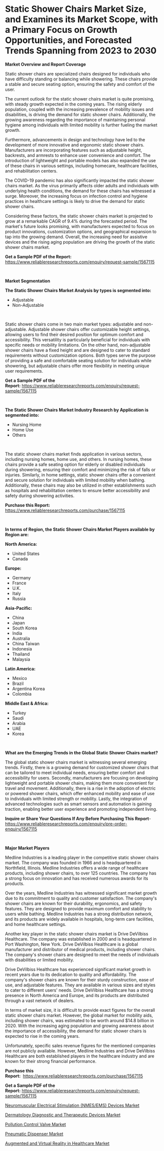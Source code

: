 <p><h1>Static Shower Chairs Market Size, and Examines its Market Scope, with a Primary Focus on Growth Opportunities, and Forecasted Trends Spanning from 2023 to 2030</h1></p><p><strong>Market Overview and Report Coverage</strong></p>
<p><p>Static shower chairs are specialized chairs designed for individuals who have difficulty standing or balancing while showering. These chairs provide a stable and secure seating option, ensuring the safety and comfort of the user.</p><p>The current outlook for the static shower chairs market is quite promising, with steady growth expected in the coming years. The rising elderly population, coupled with the increasing prevalence of mobility issues and disabilities, is driving the demand for static shower chairs. Additionally, the growing awareness regarding the importance of maintaining personal hygiene among individuals with limited mobility is further fueling the market growth.</p><p>Furthermore, advancements in design and technology have led to the development of more innovative and ergonomic static shower chairs. Manufacturers are incorporating features such as adjustable height, backrests, and armrests to enhance user convenience and comfort. The introduction of lightweight and portable models has also expanded the use of these chairs in various settings, including homecare, healthcare facilities, and rehabilitation centers.</p><p>The COVID-19 pandemic has also significantly impacted the static shower chairs market. As the virus primarily affects older adults and individuals with underlying health conditions, the demand for these chairs has witnessed a surge. Moreover, the increasing focus on infection control and hygiene practices in healthcare settings is likely to drive the demand for static shower chairs.</p><p>Considering these factors, the static shower chairs market is projected to grow at a remarkable CAGR of 9.4% during the forecasted period. The market's future looks promising, with manufacturers expected to focus on product innovations, customization options, and geographical expansion to tap into the growing demand. Overall, the increasing need for assistive devices and the rising aging population are driving the growth of the static shower chairs market.</p></p>
<p><strong>Get a Sample PDF of the Report:</strong> <a href="https://www.reliableresearchreports.com/enquiry/request-sample/1567115">https://www.reliableresearchreports.com/enquiry/request-sample/1567115</a></p>
<p>&nbsp;</p>
<p><strong>Market Segmentation</strong></p>
<p><strong>The Static Shower Chairs Market Analysis by types is segmented into:</strong></p>
<p><ul><li>Adjustable</li><li>Non-Adjustable</li></ul></p>
<p>&nbsp;</p>
<p><p>Static shower chairs come in two main market types: adjustable and non-adjustable. Adjustable shower chairs offer customizable height settings, allowing users to find their desired position for optimum comfort and accessibility. This versatility is particularly beneficial for individuals with specific needs or mobility limitations. On the other hand, non-adjustable shower chairs have a fixed height and are designed to cater to standard requirements without customization options. Both types serve the purpose of providing a safe and comfortable seating solution for individuals while showering, but adjustable chairs offer more flexibility in meeting unique user requirements.</p></p>
<p><strong>Get a Sample PDF of the Report:</strong>&nbsp;<a href="https://www.reliableresearchreports.com/enquiry/request-sample/1567115">https://www.reliableresearchreports.com/enquiry/request-sample/1567115</a></p>
<p>&nbsp;</p>
<p><strong>The Static Shower Chairs Market Industry Research by Application is segmented into:</strong></p>
<p><ul><li>Nursing Home</li><li>Home Use</li><li>Others</li></ul></p>
<p>&nbsp;</p>
<p><p>The static shower chairs market finds application in various sectors, including nursing homes, home use, and others. In nursing homes, these chairs provide a safe seating option for elderly or disabled individuals during showering, ensuring their comfort and minimizing the risk of falls or injuries. Similarly, in home settings, static shower chairs offer a convenient and secure solution for individuals with limited mobility when bathing. Additionally, these chairs may also be utilized in other establishments such as hospitals and rehabilitation centers to ensure better accessibility and safety during showering activities.</p></p>
<p><strong>Purchase this Report:</strong>&nbsp; <a href="https://www.reliableresearchreports.com/purchase/1567115">https://www.reliableresearchreports.com/purchase/1567115</a></p>
<p>&nbsp;</p>
<p><strong>In terms of Region, the Static Shower Chairs Market Players available by Region are:</strong></p>
<p>
    <p> <strong> North America: </strong>
        <ul>
            <li>United States</li>
            <li>Canada</li>
        </ul>
        </p> 
    <p> <strong> Europe: </strong>
        <ul>
            <li>Germany</li>
            <li>France</li>
            <li>U.K.</li>
            <li>Italy</li>
            <li>Russia</li>
        </ul>
        </p> 
    <p> <strong> Asia-Pacific: </strong>
        <ul>
            <li>China</li>
            <li>Japan</li>
            <li>South Korea</li>
            <li>India</li>
            <li>Australia</li>
            <li>China Taiwan</li>
            <li>Indonesia</li>
            <li>Thailand</li>
            <li>Malaysia</li>
        </ul>
        </p> 
    <p> <strong> Latin America: </strong>
        <ul>
            <li>Mexico</li>
            <li>Brazil</li>
            <li>Argentina Korea</li>
            <li>Colombia</li>
        </ul>
        </p> 
    <p> <strong> Middle East & Africa: </strong>
        <ul>
            <li>Turkey</li>
            <li>Saudi</li>
            <li>Arabia</li>
            <li>UAE</li>
            <li>Korea</li>
        </ul>
    </p>
    </p>
<p>&nbsp;</p>
<p><strong>What are the Emerging Trends in the Global Static Shower Chairs market?</strong></p>
<p><p>The global static shower chairs market is witnessing several emerging trends. Firstly, there is a growing demand for customized shower chairs that can be tailored to meet individual needs, ensuring better comfort and accessibility for users. Secondly, manufacturers are focusing on developing lightweight and portable shower chairs, making them more convenient for travel and movement. Additionally, there is a rise in the adoption of electric or powered shower chairs, which offer enhanced mobility and ease of use to individuals with limited strength or mobility. Lastly, the integration of advanced technologies such as smart sensors and automation is gaining traction, enabling better user experience and promoting independent living.</p></p>
<p><strong>Inquire or Share Your Questions If Any Before Purchasing This Report</strong>- <a href="https://www.reliableresearchreports.com/enquiry/pre-order-enquiry/1567115">https://www.reliableresearchreports.com/enquiry/pre-order-enquiry/1567115</a></p>
<p>&nbsp;</p>
<p><strong>Major Market Players</strong></p>
<p><p>Medline Industries is a leading player in the competitive static shower chairs market. The company was founded in 1966 and is headquartered in Northfield, Illinois. Medline Industries offers a wide range of healthcare products, including shower chairs, to over 125 countries. The company has a strong focus on innovation and has received numerous awards for its products.</p><p>Over the years, Medline Industries has witnessed significant market growth due to its commitment to quality and customer satisfaction. The company's shower chairs are known for their durability, ergonomics, and safety features. They are designed to provide maximum comfort and stability to users while bathing. Medline Industries has a strong distribution network, and its products are widely available in hospitals, long-term care facilities, and home healthcare settings.</p><p>Another key player in the static shower chairs market is Drive DeVilbiss Healthcare. The company was established in 2000 and is headquartered in Port Washington, New York. Drive DeVilbiss Healthcare is a global manufacturer and distributor of medical products, including shower chairs. The company's shower chairs are designed to meet the needs of individuals with disabilities or limited mobility.</p><p>Drive DeVilbiss Healthcare has experienced significant market growth in recent years due to its dedication to quality and affordability. The company's shower chairs are known for their sturdy construction, ease of use, and adjustable features. They are available in various sizes and styles to cater to different users' needs. Drive DeVilbiss Healthcare has a strong presence in North America and Europe, and its products are distributed through a vast network of dealers.</p><p>In terms of market size, it is difficult to provide exact figures for the overall static shower chairs market. However, the global market for mobility aids, including shower chairs, was estimated to be worth around $14.8 billion in 2020. With the increasing aging population and growing awareness about the importance of accessibility, the demand for static shower chairs is expected to rise in the coming years.</p><p>Unfortunately, specific sales revenue figures for the mentioned companies are not publicly available. However, Medline Industries and Drive DeVilbiss Healthcare are both established players in the healthcare industry and are known for their strong financial performance.</p></p>
<p><strong>Purchase this Report:</strong>&nbsp;&nbsp;<a href="https://www.reliableresearchreports.com/purchase/1567115">https://www.reliableresearchreports.com/purchase/1567115</a></p>
<p></p>
<p><strong>Get a Sample PDF of the Report:</strong>&nbsp;<a href="https://www.reliableresearchreports.com/enquiry/request-sample/1567115">https://www.reliableresearchreports.com/enquiry/request-sample/1567115</a></p>
<p><p><a href="https://github.com/FassouRP/Market-Research-Report-List-1/blob/main/neuromuscular-electrical-stimulation-nmesems-devices-market.md">Neuromuscular Electrical Stimulation (NMES/EMS) Devices Market</a></p><p><a href="https://github.com/ashepherd82/Market-Research-Report-List-1/blob/main/dermatology-diagnostic-and-therapeutic-devices-market.md">Dermatology Diagnostic and Therapeutic Devices Market</a></p><p><a href="https://www.linkedin.com/pulse/pollution-control-valve-market-size-growth-forecast-from-adwyc/">Pollution Control Valve Market</a></p><p><a href="https://www.linkedin.com/pulse/pneumatic-dispenser-market-size-share-global-analysis-report-n56hc/">Pneumatic Dispenser Market</a></p><p><a href="https://medium.com/@jqgvpygpb56374/augmented-and-virtual-reality-in-healthcare-market-size-growth-forecast-2023-2030-2ecd08a3ef5e">Augmented and Virtual Reality in Healthcare Market</a></p></p>